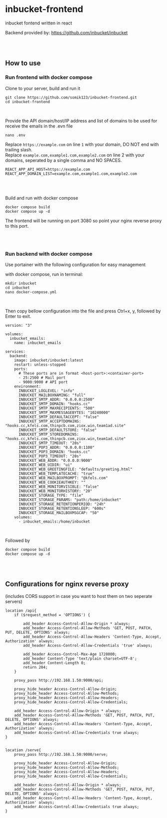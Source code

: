 # inbucket-frontend
inbucket fontend written in react

Backend provided by: https://github.com/inbucket/inbucket

<br />
<br />

## How to use

### Run frontend with docker compose

Clone to your server, build and run it
```
git clone https://github.com/somik123/inbucket-frontend.git
cd inbucket-frontend
```
<br />

Provide the API domain/host/IP address and list of domains to be used for receive the emails in the .evn file

```
nano .env
```

Replace `https://example.com` on line `1` with your domain, DO NOT end with trailing slash. <br />
Replace `example.com,example1.com,example2.com` on line 2 with your domains, seperated by a single comma and NO SPACES.

```
REACT_APP_API_HOST=https://example.com
REACT_APP_DOMAIN_LIST=example.com,example1.com,example2.com
```

<br />

<br />

Build and run with docker compose
```
docker compose build
docker compose up -d
```

The frontend will be running on port 3080 so point your nginx reverse proxy to this port.

<br />
<br />

### Run backend with docker compose

Use portainer with the following configuration for easy management

with docker compose, run in terminal:
```
mkdir inbucket
cd inbucket
nano docker-compose.yml
```
<br />

Then copy bellow configuration into the file and press Ctrl+x, y, followed by Enter to exit.

```
version: "3"

volumes:
  inbucket_emails:
    name: inbucket_emails

services:
  backend:
    image: inbucket/inbucket:latest
    restart: unless-stopped
    ports:
      # These ports are in format <host-port>:<container-port>
      - 25:2500 # Mail port
      - 9000:9000 # API port
    environment:
      INBUCKET_LOGLEVEL: "info"
      INBUCKET_MAILBOXNAMING: "full"
      INBUCKET_SMTP_ADDR: "0.0.0.0:2500"
      INBUCKET_SMTP_DOMAIN: "hooks.cc"
      INBUCKET_SMTP_MAXRECIPIENTS: "500"
      INBUCKET_SMTP_MAXMESSAGEBYTES: "10240000"
      INBUCKET_SMTP_DEFAULTACCEPT: "false"
      INBUCKET_SMTP_ACCEPTDOMAINS: "hooks.cc,kfels.com,thinpcb.com,ziox.win,team1ad.site"
      INBUCKET_SMTP_DEFAULTSTORE: "false"
      INBUCKET_SMTP_STOREDOMAINS: "hooks.cc,kfels.com,thinpcb.com,ziox.win,team1ad.site"
      INBUCKET_SMTP_TIMEOUT: "20s"
      INBUCKET_POP3_ADDR: "0.0.0.0:1100"
      INBUCKET_POP3_DOMAIN: "hooks.cc"
      INBUCKET_POP3_TIMEOUT: "20s"
      INBUCKET_WEB_ADDR: "0.0.0.0:9000"
      INBUCKET_WEB_UIDIR: "ui"
      INBUCKET_WEB_GREETINGFILE: "defaults/greeting.html"
      INBUCKET_WEB_TEMPLATECACHE: "true"
      INBUCKET_WEB_MAILBOXPROMPT: "@kfels.com"
      INBUCKET_WEB_COOKIEAUTHKEY: ""
      INBUCKET_WEB_MONITORVISIBLE: "false"
      INBUCKET_WEB_MONITORHISTORY: "20"
      INBUCKET_STORAGE_TYPE: "file"
      INBUCKET_STORAGE_PARAMS: "path:/home/inbucket"
      INBUCKET_STORAGE_RETENTIONPERIOD: "24h"
      INBUCKET_STORAGE_RETENTIONSLEEP: "600s"
      INBUCKET_STORAGE_MAILBOXMSGCAP: "50" 
    volumes:
      - inbucket_emails:/home/inbucket
```
<br />


Followed by

```
docker compose build
docker compose up -d
```


<br />
<br />


## Configurations for nginx reverse proxy 

(includes CORS support in case you want to host them on two seperate servers)
```
location /api{
    if ($request_method = 'OPTIONS') {

        add_header Access-Control-Allow-Origin * always;
        add_header Access-Control-Allow-Methods 'GET, POST, PATCH, PUT, DELETE, OPTIONS' always;
        add_header Access-Control-Allow-Headers 'Content-Type, Accept, Authorization' always;
        add_header Access-Control-Allow-Credentials 'true' always;

        add_header Access-Control-Max-Age 1728000;
        add_header Content-Type 'text/plain charset=UTF-8';
        add_header Content-Length 0;
        return 204;
    }

    proxy_pass http://192.168.1.50:9000/api;

    proxy_hide_header Access-Control-Allow-Origin;
    proxy_hide_header Access-Control-Allow-Methods;
    proxy_hide_header Access-Control-Allow-Headers;
    proxy_hide_header Access-Control-Allow-Credentials;

    add_header Access-Control-Allow-Origin * always;
    add_header Access-Control-Allow-Methods 'GET, POST, PATCH, PUT, DELETE, OPTIONS' always;
    add_header Access-Control-Allow-Headers 'Content-Type, Accept, Authorization' always;
    add_header Access-Control-Allow-Credentials true always;
}


location /serve{
    proxy_pass http://192.168.1.50:9000/serve;

    proxy_hide_header Access-Control-Allow-Origin;
    proxy_hide_header Access-Control-Allow-Methods;
    proxy_hide_header Access-Control-Allow-Headers;
    proxy_hide_header Access-Control-Allow-Credentials;

    add_header Access-Control-Allow-Origin * always;
    add_header Access-Control-Allow-Methods 'GET, POST, PATCH, PUT, DELETE, OPTIONS' always;
    add_header Access-Control-Allow-Headers 'Content-Type, Accept, Authorization' always;
    add_header Access-Control-Allow-Credentials true always;
}
```
